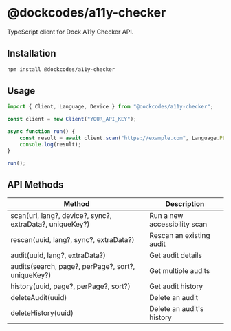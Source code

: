 # @dockcodes/a11y-checker

TypeScript client for Dock A11y Checker API.

## Installation

```bash
npm install @dockcodes/a11y-checker
```

## Usage
```ts
import { Client, Language, Device } from "@dockcodes/a11y-checker";

const client = new Client("YOUR_API_KEY");

async function run() {
    const result = await client.scan("https://example.com", Language.PL, Device.DESKTOP, true);
    console.log(result);
}

run();
```

## API Methods

|Method|Description|
|---|---|
|scan(url, lang?, device?, sync?, extraData?, uniqueKey?)|Run a new accessibility scan|
|rescan(uuid, lang?, sync?, extraData?)|Rescan an existing audit|
|audit(uuid, lang?, extraData?)|Get audit details|
|audits(search, page?, perPage?, sort?, uniqueKey?)|Get multiple audits|
|history(uuid, page?, perPage?, sort?)|Get audit history|
|deleteAudit(uuid)|Delete an audit|
|deleteHistory(uuid)|Delete an audit's history|
